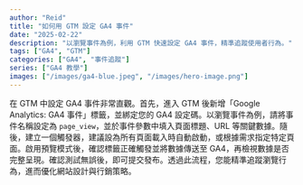 ```yaml
---
author: "Reid"
title: "如何用 GTM 設定 GA4 事件"
date: "2025-02-22"
description: "以瀏覽事件為例，利用 GTM 快速設定 GA4 事件，精準追蹤使用者行為。"
tags: ["GA4", "GTM"]
categories: ["GA4", "事件追蹤"]
series: ["GA4 教學"]
images: ["/images/ga4-blue.jpeg", "/images/hero-image.png"]
---
```

在 GTM 中設定 GA4 事件非常直觀。首先，進入 GTM 後新增「Google Analytics: GA4 事件」標籤，並綁定您的 GA4 設定碼。以瀏覽事件為例，請將事件名稱設定為 `page_view`，並於事件參數中填入頁面標題、URL 等關鍵數據。隨後，建立一個觸發器，建議設為所有頁面載入時自動啟動，或根據需求指定特定頁面。啟用預覽模式後，確認標籤正確觸發並將數據傳送至 GA4，再檢視數據是否完整呈現。確認測試無誤後，即可提交發布。透過此流程，您能精準追蹤瀏覽行為，進而優化網站設計與行銷策略。